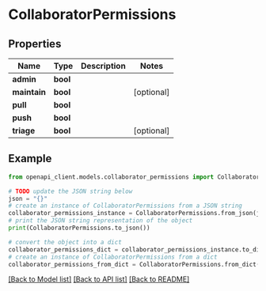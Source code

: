 # CollaboratorPermissions


## Properties

Name | Type | Description | Notes
------------ | ------------- | ------------- | -------------
**admin** | **bool** |  | 
**maintain** | **bool** |  | [optional] 
**pull** | **bool** |  | 
**push** | **bool** |  | 
**triage** | **bool** |  | [optional] 

## Example

```python
from openapi_client.models.collaborator_permissions import CollaboratorPermissions

# TODO update the JSON string below
json = "{}"
# create an instance of CollaboratorPermissions from a JSON string
collaborator_permissions_instance = CollaboratorPermissions.from_json(json)
# print the JSON string representation of the object
print(CollaboratorPermissions.to_json())

# convert the object into a dict
collaborator_permissions_dict = collaborator_permissions_instance.to_dict()
# create an instance of CollaboratorPermissions from a dict
collaborator_permissions_from_dict = CollaboratorPermissions.from_dict(collaborator_permissions_dict)
```
[[Back to Model list]](../README.md#documentation-for-models) [[Back to API list]](../README.md#documentation-for-api-endpoints) [[Back to README]](../README.md)


